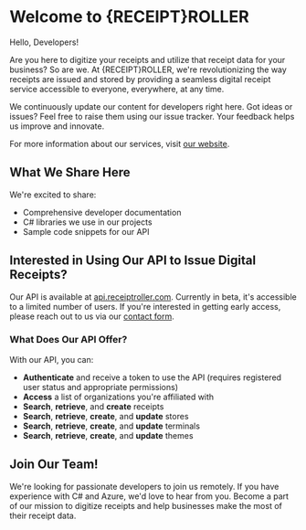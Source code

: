 # Welcome to {RECEIPT}ROLLER

Hello, Developers!

Are you here to digitize your receipts and utilize that receipt data for your business? So are we. At {RECEIPT}ROLLER, we're revolutionizing the way receipts are issued and stored by providing a seamless digital receipt service accessible to everyone, everywhere, at any time.

We continuously update our content for developers right here. Got ideas or issues? Feel free to raise them using our issue tracker. Your feedback helps us improve and innovate.

For more information about our services, visit [our website](https://receiptroller.com/en).

## What We Share Here

We're excited to share:

- Comprehensive developer documentation
- C# libraries we use in our projects
- Sample code snippets for our API

## Interested in Using Our API to Issue Digital Receipts?

Our API is available at [api.receiptroller.com](https://api.receiptroller.com/index.html). Currently in beta, it's accessible to a limited number of users. If you're interested in getting early access, please reach out to us via our [contact form](https://receiptroller.com/en/contactus).

### What Does Our API Offer?

With our API, you can:

- **Authenticate** and receive a token to use the API (requires registered user status and appropriate permissions)
- **Access** a list of organizations you're affiliated with
- **Search**, **retrieve**, and **create** receipts
- **Search**, **retrieve**, **create**, and **update** stores
- **Search**, **retrieve**, **create**, and **update** terminals
- **Search**, **retrieve**, **create**, and **update** themes

## Join Our Team!

We're looking for passionate developers to join us remotely. If you have experience with C# and Azure, we'd love to hear from you. Become a part of our mission to digitize receipts and help businesses make the most of their receipt data.
